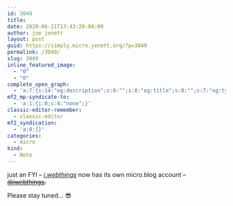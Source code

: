 ```yaml
---
id: 3049
title: 
date: 2020-06-21T13:43:28-04:00
author: joe jenett
layout: post
guid: https://simply.micro.jenett.org/?p=3049
permalink: /3049/
slug: 3049
inline_featured_image:
  - "0"
  - "0"
complete_open_graph:
  - 'a:7:{s:14:"og:description";s:0:"";s:8:"og:title";s:0:"";s:7:"og:type";s:0:"";s:12:"twitter:card";s:7:"summary";s:15:"twitter:creator";s:0:"";s:19:"twitter:description";s:0:"";s:8:"og:image";s:0:"";}'
mf2_mp-syndicate-to:
  - 'a:1:{i:0;s:4:"none";}'
classic-editor-remember:
  - classic-editor
mf2_syndication:
  - 'a:0:{}'
categories:
  - micro
kind:
  - Note
---
```

<p>just an FYI – <a href="https://iwebthings.jenett.org/" title=""><em>i.webthings</em></a> now has its own micro.blog account – <span style="text-decoration:line-through;"><a href="https://micro.blog/iwebthings" title="">@iwebthings</a>.</span></p>
<p>Please stay tuned… 😎</p>